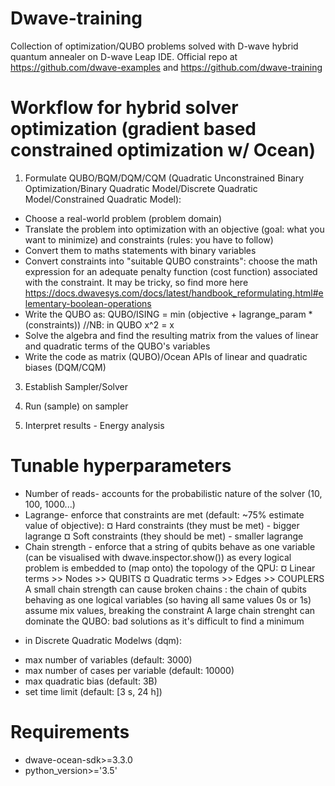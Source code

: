 # Dwave-training
Collection of optimization/QUBO problems solved with D-wave hybrid quantum annealer on D-wave Leap IDE. 
Official repo at https://github.com/dwave-examples and https://github.com/dwave-training

# Workflow for hybrid solver optimization (gradient based constrained optimization w/ Ocean)
1. Formulate QUBO/BQM/DQM/CQM (Quadratic Unconstrained Binary Optimization/Binary Quadratic Model/Discrete Quadratic Model/Constrained Quadratic Model):
  - Choose a real-world problem (problem domain)
  - Translate the problem into optimization with an objective (goal: what you want to minimize) and constraints (rules: you have to follow)
  - Convert them to maths statements with binary variables
  - Convert constraints into "suitable QUBO constraints": choose the math expression for an adequate penalty function (cost function) associated with the constraint. It may be tricky, so find more here https://docs.dwavesys.com/docs/latest/handbook_reformulating.html#elementary-boolean-operations
  - Write the QUBO as: QUBO/ISING = min (objective + lagrange_param * (constraints))  //NB: in QUBO x^2 = x
  - Solve the algebra and find the resulting matrix from the values of linear and quadratic terms of the QUBO's variables
  - Write the code as matrix (QUBO)/Ocean APIs of linear and quadratic biases (DQM/CQM)

3. Establish Sampler/Solver

5. Run (sample) on sampler

7. Interpret results - Energy analysis

# Tunable hyperparameters
- Number of reads- accounts for the probabilistic nature of the solver (10, 100, 1000...)
- Lagrange- enforce that constraints are met (default: ~75% estimate value of objective):
  ¤ Hard constraints (they must be met) - bigger lagrange
  ¤ Soft constraints (they should be met) - smaller lagrange
- Chain strength - enforce that a string of qubits behave as one variable (can be visualised with dwave.inspector.show()) as every logical problem is embedded to (map onto) the topology of the QPU:
  ¤ Linear terms >> Nodes >> QUBITS 
  ¤ Quadratic terms >> Edges >> COUPLERS
  A small chain strength can cause broken chains : the chain of qubits behaving as one logical variables (so having all same values 0s or 1s) assume mix values, breaking the constraint
  A large chain strenght can dominate the QUBO: bad solutions as it's difficult to find a minimum
  
+ in Discrete Quadratic Modelws (dqm):
- max number of variables (default: 3000)
- max number of cases per variable (default: 10000)
- max quadratic bias (default: 3B)
- set time limit (default: [3 s, 24 h])


# Requirements
- dwave-ocean-sdk>=3.3.0 
- python_version>='3.5'
